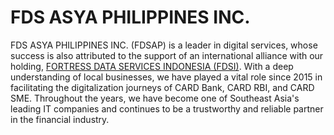 # FDS ASYA PHILIPPINES INC.

FDS ASYA PHILIPPINES INC. (FDSAP) is a leader in digital services,
whose success is also attributed to the support of an international
alliance with our holding, [FORTRESS DATA SERVICES INDONESIA (FDSI)](https://fds.co.id/).
With a deep understanding of local businesses, we have played a vital
role since 2015 in facilitating the digitalization journeys of CARD Bank, CARD RBI,
and CARD SME. Throughout the years, we have become one  of Southeast Asia's leading
IT companies and continues to be a trustworthy and reliable partner in the financial industry.
